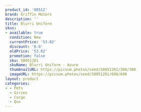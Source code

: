 ```yaml
---
product_id: '00512'
brand: Griffin Motors
description: ''
title: Blurri Uniform
skus:
- available: true
  condition: New
  currentPrice: '53.02'
  discount: '0.0'
  oldPrice: '53.02'
  promotion: false
  sku: S0051201
  skuName: Blurri Uniform - Azure
  thumbnailURL: https://picsum.photos/seed/S0051201/300/300
  imageURL: https://picsum.photos/seed/S0051201/600/600
layout: product
categories:
- - Pets
  - Girzes
  - Corge
  - Qux
---
```


